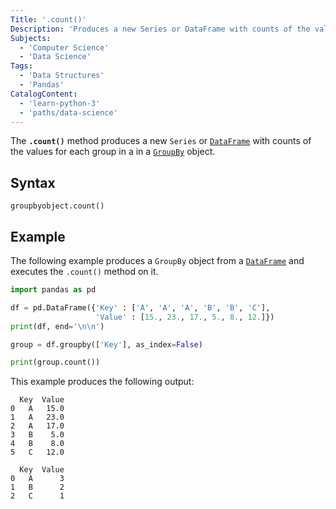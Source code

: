 ```yaml
---
Title: '.count()'
Description: 'Produces a new Series or DataFrame with counts of the values for each group in a GroupBy object.'
Subjects:
  - 'Computer Science'
  - 'Data Science'
Tags:
  - 'Data Structures'
  - 'Pandas'
CatalogContent:
  - 'learn-python-3'
  - 'paths/data-science'
---
```


The **`.count()`** method produces a new `Series` or [`DataFrame`](https://www.codecademy.com/resources/docs/pandas/dataframe) with counts of the values for each group in a in a [`GroupBy`](https://www.codecademy.com/resources/docs/pandas/groupby) object.

## Syntax

```pseudo
groupbyobject.count()
```

## Example

The following example produces a `GroupBy` object from a [`DataFrame`](https://www.codecademy.com/resources/docs/pandas/dataframe) and executes the `.count()` method on it.

```py
import pandas as pd

df = pd.DataFrame({'Key' : ['A', 'A', 'A', 'B', 'B', 'C'],
                   'Value' : [15., 23., 17., 5., 8., 12.]})
print(df, end='\n\n')

group = df.groupby(['Key'], as_index=False)

print(group.count())
```

This example produces the following output:

```shell
  Key  Value
0   A   15.0
1   A   23.0
2   A   17.0
3   B    5.0
4   B    8.0
5   C   12.0

  Key  Value
0   A      3
1   B      2
2   C      1
```

